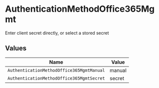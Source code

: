 # AuthenticationMethodOffice365Mgmt

Enter client secret directly, or select a stored secret


## Values

| Name                                      | Value                                     |
| ----------------------------------------- | ----------------------------------------- |
| `AuthenticationMethodOffice365MgmtManual` | manual                                    |
| `AuthenticationMethodOffice365MgmtSecret` | secret                                    |